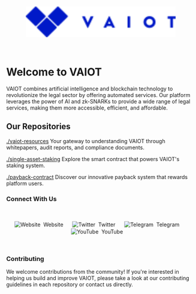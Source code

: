 <br/>
<div align="center">
    <img src="assets/vaiotLogo.svg" alt="VAIOT Logo" width="400"/>
</div>
</br>
</br>

# Welcome to VAIOT

VAIOT combines artificial intelligence and blockchain technology to revolutionize the legal sector by offering automated services. Our platform leverages the power of AI and zk-SNARKs to provide a wide range of legal services, making them more accessible, efficient, and affordable.

## Our Repositories

[./vaiot-resources](https://github.com/VAIOT/vaiot-resources) Your gateway to understanding VAIOT through whitepapers, audit reports, and compliance documents.

[./single-asset-staking](https://github.com/VAIOT/single-asset-staking) Explore the smart contract that powers VAIOT's staking system.

[./payback-contract](https://github.com/VAIOT/payback-contract) Discover our innovative payback system that rewards platform users.

### Connect With Us

</br>
<p align="center">
  <a href="https://vaiot.ai/en" style="text-decoration: none; display: inline-block; margin-right: 20px; vertical-align: middle;">
    <img width="36" src="https://img.icons8.com/color/48/000000/domain--v1.png" alt="Website" style="vertical-align: middle;"/>
    &nbsp;<span style="vertical-align: middle;">Website</span>
  </a>
  <a href="https://twitter.com/VAIOT_LTD" style="text-decoration: none; display: inline-block; margin-right: 20px; vertical-align: middle;">
    <img width="36" src="https://img.icons8.com/color/48/000000/twitter--v1.png" alt="Twitter" style="vertical-align: middle;"/>
    &nbsp;<span style="vertical-align: middle;">Twitter</span>
  </a>
  <a href="https://t.me/VAIOT_Community" style="text-decoration: none; display: inline-block; margin-right: 20px; vertical-align: middle;">
    <img width="36" src="https://img.icons8.com/color/48/000000/telegram-app.png" alt="Telegram" style="vertical-align: middle;"/>
    &nbsp;<span style="vertical-align: middle;">Telegram</span>
  </a>
  <a href="https://www.youtube.com/channel/UCPGVxOCWjYAj_PNIVdXBVzA" style="text-decoration: none; display: inline-block; margin-right: 20px; vertical-align: middle;">
    <img width="36" src="https://img.icons8.com/color/48/000000/youtube-play.png" alt="YouTube" style="vertical-align: middle;"/>
    &nbsp;<span style="vertical-align: middle;">YouTube</span>
  </a>
</p>

</br>

### Contributing

We welcome contributions from the community! If you're interested in helping us build and improve VAIOT, please take a look at our contributing guidelines in each repository or contact us directly.
